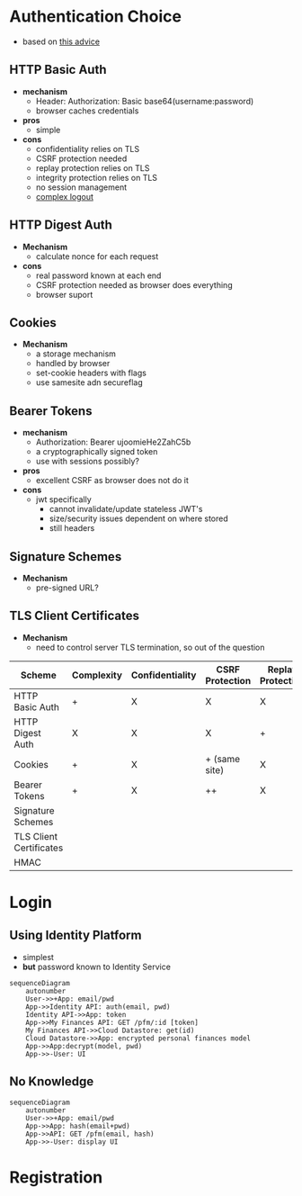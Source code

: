 # Authentication Choice
* based on [this advice](https://www.securitydrops.com/the-web-api-authentication-guide/)
## HTTP Basic Auth
* **mechanism**
  * Header: Authorization: Basic base64(username:password)
  * browser caches credentials    
* **pros**
  * simple
* **cons**
  * confidentiality relies on TLS
  * CSRF protection needed
  * replay protection relies on TLS
  * integrity protection relies on TLS  
  * no session management
  * [complex logout](https://stackoverflow.com/questions/233507/how-to-log-out-user-from-web-site-using-basic-authentication)  
    
## HTTP Digest Auth
* **Mechanism**
  * calculate nonce for each request
* **cons**
  * real password known at each end
  * CSRF protection needed as browser does everything
  * browser suport
    
## Cookies
* **Mechanism**
  * a storage mechanism
  * handled by browser
  * set-cookie headers with flags
  * use samesite adn secureflag  
    

## Bearer Tokens
* **mechanism**
  * Authorization: Bearer ujoomieHe2ZahC5b
  * a cryptographically signed token  
  * use with sessions possibly?   
* **pros**
  * excellent CSRF as browser does not do it
* **cons**
  * jwt specifically
    * cannot invalidate/update stateless JWT's
    * size/security issues dependent on where stored
    * still headers
   
## Signature Schemes
* **Mechanism**
  * pre-signed URL?
    
## TLS Client Certificates
* **Mechanism**
  * need to control server TLS termination, so out of the question
    
    

| Scheme | Complexity | Confidentiality | CSRF Protection | Replay Protection | Integrity Protection | Session | Log Out |
| --- | --- | --- | --- | --- | --- | --- | --- |
| HTTP Basic Auth | + | X  | X | X | X | X | X |
| HTTP  Digest Auth | X | X | X | + | + | X | X |
| Cookies |  + | X | + (same site) | X | X | + | X |
| Bearer Tokens | + | X | ++ | X | X | (+X) | X |
| Signature Schemes | | | |
| TLS Client Certificates| | | |
| HMAC | | | |


# Login
## Using Identity Platform
* simplest
* **but** password known to Identity Service
```mermaid
sequenceDiagram
    autonumber
    User->>+App: email/pwd
    App->>Identity API: auth(email, pwd)
    Identity API->>App: token
    App->>My Finances API: GET /pfm/:id [token]
    My Finances API->>Cloud Datastore: get(id)
    Cloud Datastore->>App: encrypted personal finances model  
    App->>App:decrypt(model, pwd)
    App->>-User: UI
```

## No Knowledge

```mermaid
sequenceDiagram
    autonumber
    User->>+App: email/pwd
    App->>App: hash(email+pwd)
    App->>API: GET /pfm(email, hash)
    App->>-User: display UI
```
# Registration